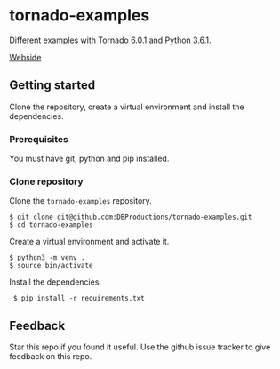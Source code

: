 # tornado-examples

Different examples with Tornado 6.0.1 and Python 3.6.1.  

[Webside](http://www.tornadoweb.org)

## Getting started

Clone the repository, create a virtual environment and install the dependencies.

### Prerequisites

You must have git, python and pip installed.

### Clone repository

Clone the `tornado-examples` repository.

    $ git clone git@github.com:DBProductions/tornado-examples.git
    $ cd tornado-examples

Create a virtual environment and activate it.  

    $ python3 -m venv .
    $ source bin/activate

Install the dependencies.

     $ pip install -r requirements.txt

## Feedback
Star this repo if you found it useful. Use the github issue tracker to give feedback on this repo.